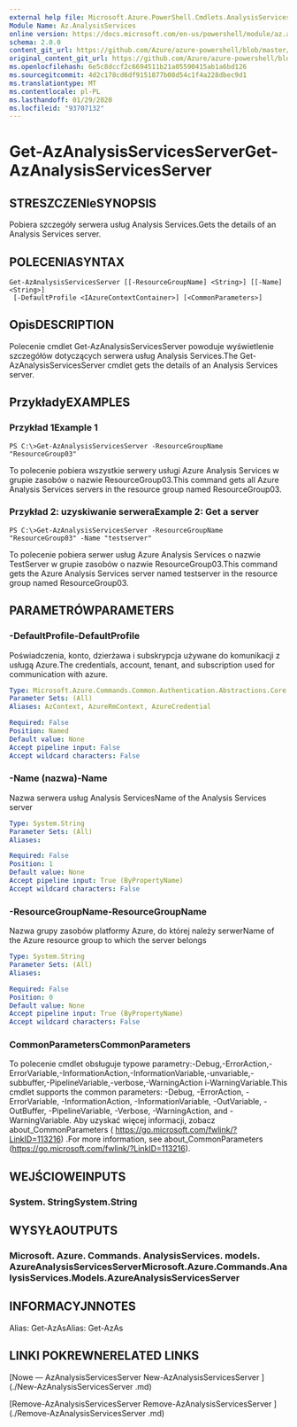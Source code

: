 ```yaml
---
external help file: Microsoft.Azure.PowerShell.Cmdlets.AnalysisServices.dll-Help.xml
Module Name: Az.AnalysisServices
online version: https://docs.microsoft.com/en-us/powershell/module/az.analysisservices/get-azanalysisservicesserver
schema: 2.0.0
content_git_url: https://github.com/Azure/azure-powershell/blob/master/src/AnalysisServices/AnalysisServices/help/Get-AzAnalysisServicesServer.md
original_content_git_url: https://github.com/Azure/azure-powershell/blob/master/src/AnalysisServices/AnalysisServices/help/Get-AzAnalysisServicesServer.md
ms.openlocfilehash: 6e5c8dccf2c6694511b21a05590415ab1a6bd126
ms.sourcegitcommit: 4d2c178cd6df9151877b08d54c1f4a228dbec9d1
ms.translationtype: MT
ms.contentlocale: pl-PL
ms.lasthandoff: 01/29/2020
ms.locfileid: "93707132"
---
```

# <span data-ttu-id="f62cc-101">Get-AzAnalysisServicesServer</span><span class="sxs-lookup"><span data-stu-id="f62cc-101">Get-AzAnalysisServicesServer</span></span>

## <span data-ttu-id="f62cc-102">STRESZCZENIe</span><span class="sxs-lookup"><span data-stu-id="f62cc-102">SYNOPSIS</span></span>
<span data-ttu-id="f62cc-103">Pobiera szczegóły serwera usług Analysis Services.</span><span class="sxs-lookup"><span data-stu-id="f62cc-103">Gets the details of an Analysis Services server.</span></span>

## <span data-ttu-id="f62cc-104">POLECENIA</span><span class="sxs-lookup"><span data-stu-id="f62cc-104">SYNTAX</span></span>

```
Get-AzAnalysisServicesServer [[-ResourceGroupName] <String>] [[-Name] <String>]
 [-DefaultProfile <IAzureContextContainer>] [<CommonParameters>]
```

## <span data-ttu-id="f62cc-105">Opis</span><span class="sxs-lookup"><span data-stu-id="f62cc-105">DESCRIPTION</span></span>
<span data-ttu-id="f62cc-106">Polecenie cmdlet Get-AzAnalysisServicesServer powoduje wyświetlenie szczegółów dotyczących serwera usług Analysis Services.</span><span class="sxs-lookup"><span data-stu-id="f62cc-106">The Get-AzAnalysisServicesServer cmdlet gets the details of an Analysis Services server.</span></span>

## <span data-ttu-id="f62cc-107">Przykłady</span><span class="sxs-lookup"><span data-stu-id="f62cc-107">EXAMPLES</span></span>

### <span data-ttu-id="f62cc-108">Przykład 1</span><span class="sxs-lookup"><span data-stu-id="f62cc-108">Example 1</span></span>
```
PS C:\>Get-AzAnalysisServicesServer -ResourceGroupName "ResourceGroup03"
```

<span data-ttu-id="f62cc-109">To polecenie pobiera wszystkie serwery usługi Azure Analysis Services w grupie zasobów o nazwie ResourceGroup03.</span><span class="sxs-lookup"><span data-stu-id="f62cc-109">This command gets all Azure Analysis Services servers in the resource group named ResourceGroup03.</span></span>

### <span data-ttu-id="f62cc-110">Przykład 2: uzyskiwanie serwera</span><span class="sxs-lookup"><span data-stu-id="f62cc-110">Example 2: Get a server</span></span>
```
PS C:\>Get-AzAnalysisServicesServer -ResourceGroupName "ResourceGroup03" -Name "testserver"
```

<span data-ttu-id="f62cc-111">To polecenie pobiera serwer usług Azure Analysis Services o nazwie TestServer w grupie zasobów o nazwie ResourceGroup03.</span><span class="sxs-lookup"><span data-stu-id="f62cc-111">This command gets the Azure Analysis Services server named testserver in the resource group named ResourceGroup03.</span></span>

## <span data-ttu-id="f62cc-112">PARAMETRÓW</span><span class="sxs-lookup"><span data-stu-id="f62cc-112">PARAMETERS</span></span>

### <span data-ttu-id="f62cc-113">-DefaultProfile</span><span class="sxs-lookup"><span data-stu-id="f62cc-113">-DefaultProfile</span></span>
<span data-ttu-id="f62cc-114">Poświadczenia, konto, dzierżawa i subskrypcja używane do komunikacji z usługą Azure.</span><span class="sxs-lookup"><span data-stu-id="f62cc-114">The credentials, account, tenant, and subscription used for communication with azure.</span></span>

```yaml
Type: Microsoft.Azure.Commands.Common.Authentication.Abstractions.Core.IAzureContextContainer
Parameter Sets: (All)
Aliases: AzContext, AzureRmContext, AzureCredential

Required: False
Position: Named
Default value: None
Accept pipeline input: False
Accept wildcard characters: False
```

### <span data-ttu-id="f62cc-115">-Name (nazwa)</span><span class="sxs-lookup"><span data-stu-id="f62cc-115">-Name</span></span>
<span data-ttu-id="f62cc-116">Nazwa serwera usług Analysis Services</span><span class="sxs-lookup"><span data-stu-id="f62cc-116">Name of the Analysis Services server</span></span>

```yaml
Type: System.String
Parameter Sets: (All)
Aliases:

Required: False
Position: 1
Default value: None
Accept pipeline input: True (ByPropertyName)
Accept wildcard characters: False
```

### <span data-ttu-id="f62cc-117">-ResourceGroupName</span><span class="sxs-lookup"><span data-stu-id="f62cc-117">-ResourceGroupName</span></span>
<span data-ttu-id="f62cc-118">Nazwa grupy zasobów platformy Azure, do której należy serwer</span><span class="sxs-lookup"><span data-stu-id="f62cc-118">Name of the Azure resource group to which the server belongs</span></span>

```yaml
Type: System.String
Parameter Sets: (All)
Aliases:

Required: False
Position: 0
Default value: None
Accept pipeline input: True (ByPropertyName)
Accept wildcard characters: False
```

### <span data-ttu-id="f62cc-119">CommonParameters</span><span class="sxs-lookup"><span data-stu-id="f62cc-119">CommonParameters</span></span>
<span data-ttu-id="f62cc-120">To polecenie cmdlet obsługuje typowe parametry:-Debug,-ErrorAction,-ErrorVariable,-InformationAction,-InformationVariable,-unvariable,-subbuffer,-PipelineVariable,-verbose,-WarningAction i-WarningVariable.</span><span class="sxs-lookup"><span data-stu-id="f62cc-120">This cmdlet supports the common parameters: -Debug, -ErrorAction, -ErrorVariable, -InformationAction, -InformationVariable, -OutVariable, -OutBuffer, -PipelineVariable, -Verbose, -WarningAction, and -WarningVariable.</span></span> <span data-ttu-id="f62cc-121">Aby uzyskać więcej informacji, zobacz about_CommonParameters ( https://go.microsoft.com/fwlink/?LinkID=113216) .</span><span class="sxs-lookup"><span data-stu-id="f62cc-121">For more information, see about_CommonParameters (https://go.microsoft.com/fwlink/?LinkID=113216).</span></span>

## <span data-ttu-id="f62cc-122">WEJŚCIOWE</span><span class="sxs-lookup"><span data-stu-id="f62cc-122">INPUTS</span></span>

### <span data-ttu-id="f62cc-123">System. String</span><span class="sxs-lookup"><span data-stu-id="f62cc-123">System.String</span></span>

## <span data-ttu-id="f62cc-124">WYSYŁA</span><span class="sxs-lookup"><span data-stu-id="f62cc-124">OUTPUTS</span></span>

### <span data-ttu-id="f62cc-125">Microsoft. Azure. Commands. AnalysisServices. models. AzureAnalysisServicesServer</span><span class="sxs-lookup"><span data-stu-id="f62cc-125">Microsoft.Azure.Commands.AnalysisServices.Models.AzureAnalysisServicesServer</span></span>

## <span data-ttu-id="f62cc-126">INFORMACYJN</span><span class="sxs-lookup"><span data-stu-id="f62cc-126">NOTES</span></span>
<span data-ttu-id="f62cc-127">Alias: Get-AzAs</span><span class="sxs-lookup"><span data-stu-id="f62cc-127">Alias: Get-AzAs</span></span>

## <span data-ttu-id="f62cc-128">LINKI POKREWNE</span><span class="sxs-lookup"><span data-stu-id="f62cc-128">RELATED LINKS</span></span>

[<span data-ttu-id="f62cc-129">Nowe — AzAnalysisServicesServer </span><span class="sxs-lookup"><span data-stu-id="f62cc-129">New-AzAnalysisServicesServer </span></span>](./New-AzAnalysisServicesServer .md)

[<span data-ttu-id="f62cc-130">Remove-AzAnalysisServicesServer </span><span class="sxs-lookup"><span data-stu-id="f62cc-130">Remove-AzAnalysisServicesServer </span></span>](./Remove-AzAnalysisServicesServer .md)
